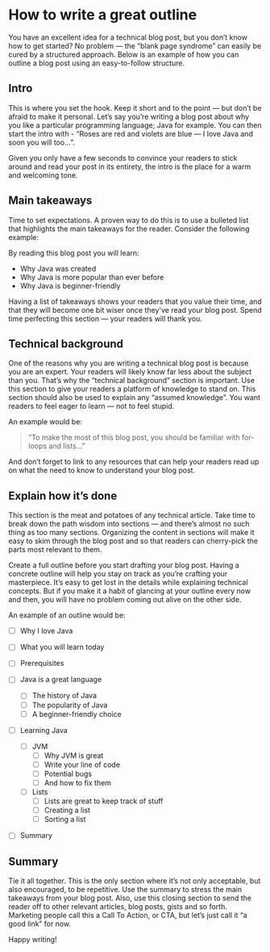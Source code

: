 # How to write a great outline

You have an excellent idea for a technical blog post, but you don’t know how to get started? No problem — the “blank page syndrome” can easily be cured by a structured approach. Below is an example of how you can outline a blog post using an easy-to-follow structure.

## Intro

This is where you set the hook. Keep it short and to the point — but don’t be afraid to make it personal. Let’s say you’re writing a blog post about why you like a particular programming language; Java for example. You can then start the intro with - “Roses are red and violets are blue — I love Java and soon you will too…”.

Given you only have a few seconds to convince your readers to stick around and read your post in its entirety, the intro is the place for a warm and welcoming tone.

## Main takeaways
Time to set expectations. A proven way to do this is to use a bulleted list that highlights the main takeaways for the reader. Consider the following example:

By reading this blog post you will learn:
- Why Java was created
- Why Java is more popular than ever before
- Why Java is beginner-friendly

Having a list of takeaways shows your readers that you value their time, and that they will become one bit wiser once they've read your blog post. Spend time perfecting this section — your readers will thank you.

## Technical background

One of the reasons why you are writing a technical blog post is because you are an expert. Your readers will likely know far less about the subject than you. That’s why the “technical background” section is important. Use this section to give your readers a platform of knowledge to stand on. This section should also be used to explain any “assumed knowledge”. You want readers to feel eager to learn — not to feel stupid.

An example would be:

> ”To make the most of this blog post, you should be familiar with for-loops and lists...”

And don’t forget to link to any resources that can help your readers read up on what the need to know to understand your blog post.

## Explain how it’s done

This section is the meat and potatoes of any technical article. Take time to break down the path wisdom into sections — and there’s almost no such thing as too many sections. Organizing the content in sections will make it easy to skim through the blog post and so that readers can cherry-pick the parts most relevant to them.

Create a full outline before you start drafting your blog post. Having a concrete outline will help you stay on track as you’re crafting your masterpiece. It’s easy to get lost in the details while explaining technical concepts. But if you make it a habit of glancing at your outline every now and then, you will have no problem coming out alive on the other side.

An example of an outline would be:

- [ ] Why I love Java
- [ ] What you will learn today
- [ ] Prerequisites
- [ ] Java is a great language
  - [ ] The history of Java
  - [ ] The popularity of Java
  - [ ] A beginner-friendly choice
- [ ] Learning Java
  - [ ] JVM
    - [ ] Why JVM is great
    - [ ] Write your line of code
    - [ ] Potential bugs
    - [ ] And how to fix them
  - [ ] Lists
    - [ ] Lists are great to keep track of stuff
    - [ ] Creating a list
    - [ ] Sorting a list
- [ ] Summary


## Summary

Tie it all together. This is the only section where it’s not only acceptable, but also encouraged, to be repetitive. Use the summary to stress the main takeaways from your blog post. Also, use this closing section to send the reader off to other relevant articles, blog posts, gists and so forth. Marketing people call this a Call To Action, or CTA, but let’s just call it “a good link” for now.

Happy writing!
